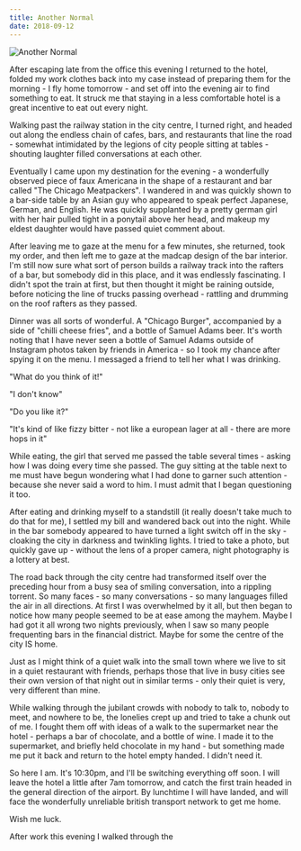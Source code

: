 ```yaml
---
title: Another Normal
date: 2018-09-12
---
```


![Another Normal](https://source.unsplash.com/di8ognBauG0/1600x900)

After escaping late from the office this evening I returned to the hotel, folded my work clothes back into my case instead of preparing them for the morning - I fly home tomorrow - and set off into the evening air to find something to eat. It struck me that staying in a less comfortable hotel is a great incentive to eat out every night.

Walking past the railway station in the city centre, I turned right, and headed out along the endless chain of cafes, bars, and restaurants that line the road - somewhat intimidated by the legions of city people sitting at tables - shouting laughter filled conversations at each other.

Eventually I came upon my destination for the evening - a wonderfully observed piece of faux Americana in the shape of a restaurant and bar called "The Chicago Meatpackers". I wandered in and was quickly shown to a bar-side table by an Asian guy who appeared to speak perfect Japanese, German, and English. He was quickly supplanted by a pretty german girl with her hair pulled tight in a ponytail above her head, and makeup my eldest daughter would have passed quiet comment about.

After leaving me to gaze at the menu for a few minutes, she returned, took my order, and then left me to gaze at the madcap design of the bar interior. I'm still now sure what sort of person builds a railway track into the rafters of a bar, but somebody did in this place, and it was endlessly fascinating. I didn't spot the train at first, but then thought it might be raining outside, before noticing the line of trucks passing overhead - rattling and drumming on the roof rafters as they passed.

Dinner was all sorts of wonderful. A "Chicago Burger", accompanied by a side of "chilli cheese fries", and a bottle of Samuel Adams beer. It's worth noting that I have never seen a bottle of Samuel Adams outside of Instagram photos taken by friends in America - so I took my chance after spying it on the menu. I messaged a friend to tell her what I was drinking.

"What do you think of it!"

"I don't know"

"Do you like it?"

"It's kind of like fizzy bitter - not like a european lager at all - there are more hops in it"

While eating, the girl that served me passed the table several times - asking how I was doing every time she passed. The guy sitting at the table next to me must have begun wondering what I had done to garner such attention - because she never said a word to him. I must admit that I began questioning it too.

After eating and drinking myself to a standstill (it really doesn't take much to do that for me), I settled my bill and wandered back out into the night. While in the bar somebody appeared to have turned a light switch off in the sky - cloaking the city in darkness and twinkling lights. I tried to take a photo, but quickly gave up - without the lens of a proper camera, night photography is a lottery at best.

The road back through the city centre had transformed itself over the preceding hour from a busy sea of smiling conversation, into a rippling torrent. So many faces - so many conversations - so many languages filled the air in all directions. At first I was overwhelmed by it all, but then began to notice how many people seemed to be at ease among the mayhem. Maybe I had got it all wrong two nights previously, when I saw so many people frequenting bars in the financial district. Maybe for some the centre of the city IS home.

Just as I might think of a quiet walk into the small town where we live to sit in a quiet restaurant with friends, perhaps those that live in busy cities see their own version of that night out in similar terms - only their quiet is very, very different than mine.

While walking through the jubilant crowds with nobody to talk to, nobody to meet, and nowhere to be, the lonelies crept up and tried to take a chunk out of me. I fought them off with ideas of a walk to the supermarket near the hotel - perhaps a bar of chocolate, and a bottle of wine. I made it to the supermarket, and briefly held chocolate in my hand - but something made me put it back and return to the hotel empty handed. I didn't need it.

So here I am. It's 10:30pm, and I'll be switching everything off soon. I will leave the hotel a little after 7am tomorrow, and catch the first train headed in the general direction of the airport. By lunchtime I will have landed, and will face the wonderfully unreliable british transport network to get me home.

Wish me luck.

After work this evening I walked through the